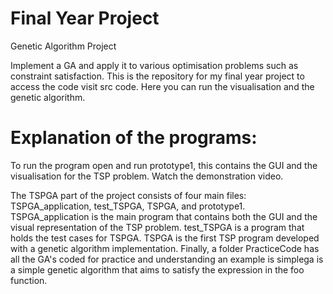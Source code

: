 # Final Year Project

Genetic Algorithm Project

Implement a GA and apply it to various optimisation problems such as constraint satisfaction.
This is the repository for my final year project to access the code visit src code. Here you can run the visualisation and the genetic algorithm.

# Explanation of the programs:

To run the program open and run prototype1, this contains the GUI and the visualisation for the TSP problem. Watch the demonstration video.

The TSPGA part of the project consists of four main files: TSPGA_application, test_TSPGA, TSPGA, and prototype1. 
TSPGA_application is the main program that contains both the GUI and the visual representation of the TSP problem. test_TSPGA is a program that holds the test cases for TSPGA. TSPGA is the first TSP program developed with a genetic algorithm implementation. Finally, a folder PracticeCode has all the GA's coded for practice and understanding an example is simplega is a simple genetic algorithm that aims to satisfy the expression in the foo function.
